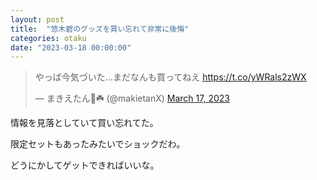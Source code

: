 ```yaml
---
layout: post
title:  "悠木碧のグッズを買い忘れて非常に後悔"
categories: otaku
date: "2023-03-18 00:00:00"
---
```


<blockquote class="twitter-tweet tw-align-center"><p lang="ja" dir="ltr">やっば今気づいた...まだなんも買ってねえ <a href="https://t.co/yWRals2zWX">https://t.co/yWRals2zWX</a></p>&mdash; まきえたん🥦☘️ (@makietanX) <a href="https://twitter.com/makietanX/status/1636770760000966657?ref_src=twsrc%5Etfw">March 17, 2023</a></blockquote> <script async src="https://platform.twitter.com/widgets.js" charset="utf-8"></script>

情報を見落としていて買い忘れてた。

限定セットもあったみたいでショックだわ。

どうにかしてゲットできればいいな。
